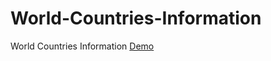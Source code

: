 # World-Countries-Information
World Countries Information
[Demo](https://moscuet.github.io/World-Countries-Informatio/)
